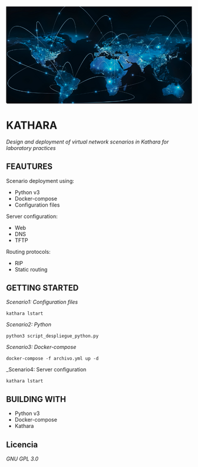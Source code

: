 ![](https://github.com/jose-masa-cabrera/Design-and-deployment-of-virtual-network-scenarios-in-Kathara-for-laboratory-practices/blob/main/images/images_tfg.png)
# KATHARA

_Design and deployment of virtual network scenarios in Kathara for laboratory practices_

## FEAUTURES
Scenario deployment using:
* Python v3
* Docker-compose
* Configuration files
  
Server configuration:
* Web
* DNS
* TFTP
  
Routing protocols:
* RIP
* Static routing

## GETTING STARTED
_Scenario1: Configuration files_
```
kathara lstart
```
_Scenario2: Python_
```
python3 script_despliegue_python.py
```

_Scenario3: Docker-compose_
```
docker-compose -f archivo.yml up -d
```

_Scenario4: Server configuration
```
kathara lstart
```

## BUILDING WITH

* Python v3
* Docker-compose
* Kathara


## Licencia 

_GNU GPL 3.0_

